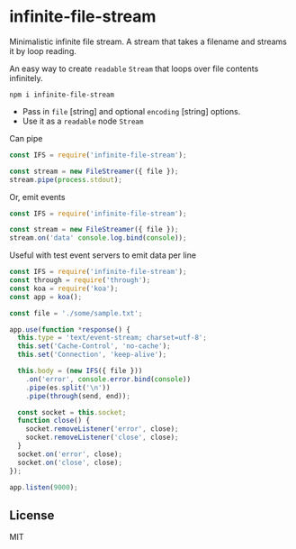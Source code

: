 # infinite-file-stream
Minimalistic infinite file stream. 
A stream that takes a filename and streams it by loop reading.


An easy way to create `readable` `Stream` that loops over file contents infinitely. 

`npm i infinite-file-stream`

* Pass in `file` [string] and optional `encoding` [string] options.
* Use it as a `readable` node `Stream`

Can pipe

``` js
const IFS = require('infinite-file-stream');

const stream = new FileStreamer({ file });
stream.pipe(process.stdout);

```

Or, emit events

``` js
const IFS = require('infinite-file-stream');

const stream = new FileStreamer({ file });
stream.on('data' console.log.bind(console));
```

Useful with test event servers to emit data per line

``` js
const IFS = require('infinite-file-stream');
const through = require('through');
const koa = require('koa');
const app = koa();

const file = './some/sample.txt';

app.use(function *response() {
  this.type = 'text/event-stream; charset=utf-8';
  this.set('Cache-Control', 'no-cache');
  this.set('Connection', 'keep-alive');

  this.body = (new IFS({ file }))
    .on('error', console.error.bind(console))
    .pipe(es.split('\n'))
    .pipe(through(send, end));

  const socket = this.socket;
  function close() {
    socket.removeListener('error', close);
    socket.removeListener('close', close);
  }
  socket.on('error', close);
  socket.on('close', close);
});

app.listen(9000);

```


## License

MIT